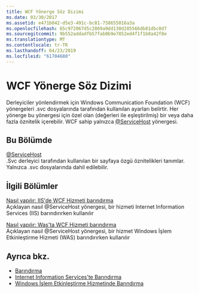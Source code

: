 ```yaml
---
title: WCF Yönerge Söz Dizimi
ms.date: 03/30/2017
ms.assetid: e471b042-d5e3-491c-bc81-758655016a3a
ms.openlocfilehash: 65c972067d5c2869a9dd130d285566db81dbc0d7
ms.sourcegitcommit: 9b552addadfb57fab0b9e7852ed4f1f1b8a42f8e
ms.translationtype: MT
ms.contentlocale: tr-TR
ms.lasthandoff: 04/23/2019
ms.locfileid: "61704680"
---
```

# <a name="wcf-directive-syntax"></a>WCF Yönerge Söz Dizimi
Derleyiciler yönlendirmek için Windows Communication Foundation (WCF) yönergeleri .svc dosyalarında tarafından kullanılan ayarları belirtir. Her yönerge bu yönergesi için özel olan (değerleri ile eşleştirilmiş) bir veya daha fazla öznitelik içerebilir. WCF sahip yalnızca [ \@ServiceHost](../../../../../docs/framework/configure-apps/file-schema/wcf-directive/servicehost.md) yönergesi.  
  
## <a name="in-this-section"></a>Bu Bölümde  
 [@ServiceHost](../../../../../docs/framework/configure-apps/file-schema/wcf-directive/servicehost.md)  
 .Svc derleyici tarafından kullanılan bir sayfaya özgü öznitelikleri tanımlar. Yalnızca .svc dosyalarında dahil edilebilir.  
  
## <a name="related-sections"></a>İlgili Bölümler  
 [Nasıl yapılır: IIS'de WCF Hizmeti barındırma](../../../../../docs/framework/wcf/feature-details/how-to-host-a-wcf-service-in-iis.md)  
 Açıklayan nasıl @ServiceHost yönergesi, bir hizmeti Internet Information Services (IIS) barındırırken kullanılır  
  
 [Nasıl yapılır: Was'ta WCF Hizmeti barındırma](../../../../../docs/framework/wcf/feature-details/how-to-host-a-wcf-service-in-was.md)  
 Açıklayan nasıl @ServiceHost yönergesi, bir hizmet Windows İşlem Etkinleştirme Hizmeti (WAS) barındırırken kullanılır  
  
## <a name="see-also"></a>Ayrıca bkz.

- [Barındırma](../../../../../docs/framework/wcf/feature-details/hosting.md)
- [Internet Information Services'te Barındırma](../../../../../docs/framework/wcf/feature-details/hosting-in-internet-information-services.md)
- [Windows İşlem Etkinleştirme Hizmetinde Barındırma](../../../../../docs/framework/wcf/feature-details/hosting-in-windows-process-activation-service.md)
